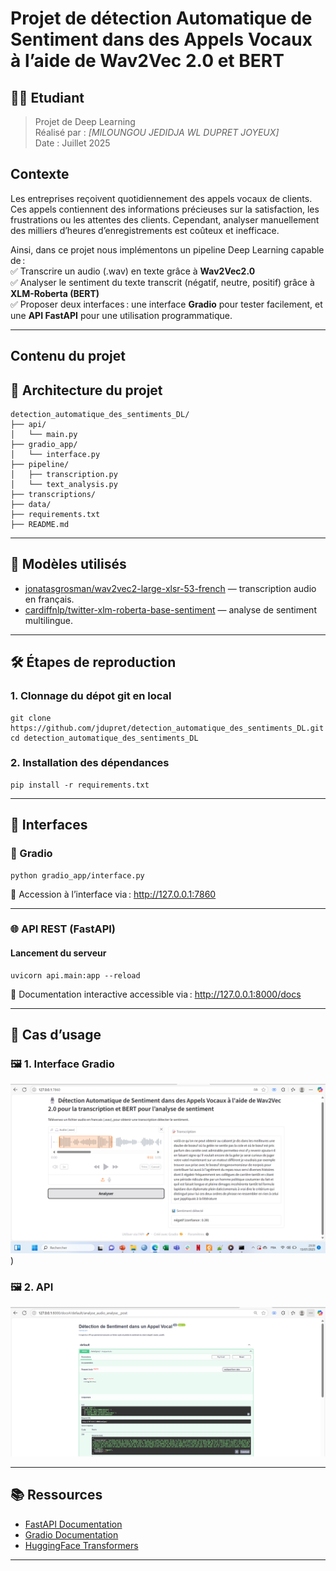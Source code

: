 # Projet de détection Automatique de Sentiment dans des Appels Vocaux à l’aide de Wav2Vec 2.0 et BERT

## 👨‍💻 Etudiant
> Projet de Deep Learning  
> Réalisé par : *[MILOUNGOU JEDIDJA WL DUPRET JOYEUX]*  
> Date : Juillet 2025

## Contexte
Les entreprises reçoivent quotidiennement des appels vocaux de clients. Ces appels
contiennent des informations précieuses sur la satisfaction, les frustrations ou les attentes des
clients. Cependant, analyser manuellement des milliers d’heures d’enregistrements est coûteux
et inefficace.

Ainsi, dans ce projet nous implémentons un pipeline Deep Learning capable de :  
✅ Transcrire un audio (.wav) en texte grâce à **Wav2Vec2.0**  
✅ Analyser le sentiment du texte transcrit (négatif, neutre, positif) grâce à **XLM-Roberta (BERT)**  
✅ Proposer deux interfaces : une interface **Gradio** pour tester facilement, et une **API FastAPI** pour une utilisation programmatique.

---
## Contenu du projet
## 📂 Architecture du projet

```
detection_automatique_des_sentiments_DL/
├── api/
│   └── main.py                
├── gradio_app/
│   └── interface.py           
├── pipeline/
│   ├── transcription.py
│   └── text_analysis.py
├── transcriptions/            
├── data/                       
├── requirements.txt
├── README.md
```

---

## 🔗 Modèles utilisés
- [jonatasgrosman/wav2vec2-large-xlsr-53-french](https://huggingface.co/jonatasgrosman/wav2vec2-large-xlsr-53-french) — transcription audio en français.
- [cardiffnlp/twitter-xlm-roberta-base-sentiment](https://huggingface.co/cardiffnlp/twitter-xlm-roberta-base-sentiment) — analyse de sentiment multilingue.

---

## 🛠️ Étapes de reproduction

### 1. Clonnage du dépot git en local
```
git clone https://github.com/jdupret/detection_automatique_des_sentiments_DL.git
cd detection_automatique_des_sentiments_DL
```

### 2. Installation des dépendances
```
pip install -r requirements.txt
```

---

## 🚀 Interfaces

### 🎨 Gradio
```
python gradio_app/interface.py
```

📌 Accession à l’interface via :
http://127.0.0.1:7860

---

### 🌐 API REST (FastAPI)

#### Lancement du serveur
```
uvicorn api.main:app --reload
```

📌 Documentation interactive accessible via :
http://127.0.0.1:8000/docs

---

## 📄 Cas d’usage

### 🖼️ 1. Interface Gradio
![Interface Gradio](images/gardio_test_image.png))

### 🖼️ 2. API
![API](images/api_test_image.png)

---

## 📚 Ressources
- [FastAPI Documentation](https://fastapi.tiangolo.com/)
- [Gradio Documentation](https://gradio.app/)
- [HuggingFace Transformers](https://huggingface.co/docs/transformers)

---
